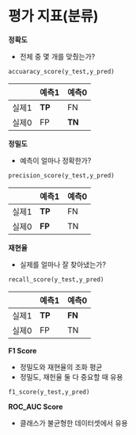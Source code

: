 # 평가 지표(분류)

**정확도**
* 전체 중 몇 개를 맞췄는가?
```py
accuaracy_score(y_test,y_pred)
```
|  | 예측1| 예측0|
|--|----|----|
|실제1| **TP** | FN|
|실제0| FP | **TN**|


**정밀도**
* 예측이 얼마나 정확한가?
```py
precision_score(y_test,y_pred)
```
|  | 예측1| 예측0|
|--|----|----|
|실제1| **TP** | FN|
|실제0| **FP** | TN|

**재현율**
* 실제를 얼마나 잘 찾아냈는가?
```py
recall_score(y_test,y_pred)
```
|  | 예측1| 예측0|
|--|----|----|
|실제1| **TP** | **FN**|
|실제0| FP | TN|

**F1 Score**
* 정밀도와 재현율의 조화 평균
* 정밀도, 재헌율 둘 다 중요할 때 유용
```py
f1_score(y_test,y_pred)
```
**ROC_AUC Score**
* 클래스가 불균형한 데이터셋에서 유용